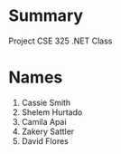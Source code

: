 # Summary 
Project CSE 325 .NET Class

# Names
1.	Cassie Smith
2.	Shelem Hurtado
3.	Camila Apai
4.	Zakery Sattler 
5.  David Flores


